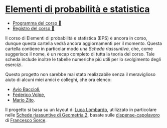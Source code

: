 # [Elementi di probabilità e statistica](https://esami.unipi.it/programma.php?c=57989)

- [Programma del corso 📘](https://esami.unipi.it/programma.php?c=57989)
- [Registro del corso 📑](https://unimap.unipi.it/registri/dettregistriNEW.php?re=10338931::::&ri=015863)

Il corso di Elementi di probabilità e statistica (EPS) è ancora in corso, dunque questa cartella vedrà ancora aggiornamenti per il momento.
Questa cartella contiene in particolar modo una *Scheda riassuntiva*, che, come suggerisce il nome, è un recap completo di tutta la
teoria del corso. Tale scheda include inoltre le tabelle numeriche più utili per lo svolgimento degli esercizi.

Questo progetto non sarebbe mai stato realizzabile senza il meraviglioso
aiuto di alcuni miei amici e colleghi, che ora elenco:

   - [Avio Baccioli](mailto:aviobac@gmail.com),
   - [Federico Volpe](https://poisson.phc.dm.unipi.it/~volpe/),
   - [Mario Zito](mailto:m.zito12@studenti.unipi.it).

Il progetto si basa su un layout di [Luca Lombardo](https://lukefleed.xyz/), utilizzato in particolare nelle [Schede riassuntive di Geometria 2](https://github.com/lukefleed/G2-cheat-sheet), basate sulle [dispense-capolavoro](https://www.overleaf.com/read/vsdktbwrgpth) di [Francesco Sorce](mailto:f.sorce@studenti.unipi.it).